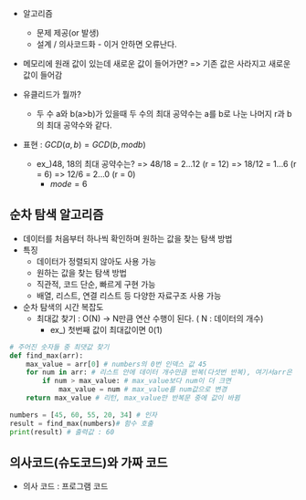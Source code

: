 - 알고리즘
	- 문제 제공(or 발생)
	- 설계 / 의사코드화 - 이거 안하면 오류난다.
- 메모리에 원래 값이 있는데 새로운 값이 들어가면?
	=> 기존 값은 사라지고 새로운 값이 들어감

- 유클리드가 뭘까?
	- 두 수 a와 b(a>b)가 있을때 두 수의 최대 공약수는 a를 b로 나눈 나머지 r과 b의 최대 공약수와 같다.
- 표현 : $GCD(a,b) = GCD(b, mod b)$
	- ex_)48, 18의 최대 공약수는?
		=> 48/18 = 2...12 (r = 12)
		=> 18/12 = 1...6 (r = 6)
		=> 12/6 = 2...0 (r = 0)
		- $mode = 6$

## 순차 탐색 알고리즘
- 데이터를 처음부터 하나씩 확인하며 원하는 값을 찾는 탐색 방법
- 특징
	- 데이터가 정렬되지 않아도 사용 가능
	- 원하는 값을 찾는 탐색 방법
	- 직관적, 코드 단순, 빠르게 구현 가능
	- 배열, 리스트, 연결 리스트 등 다양한 자료구조 사용 가능
- 순차 탐색의 시간 복잡도
	- 최대값 찾기 : O(N) -> N만큼 연산 수행이 된다. ( N : 데이터의 개수)
		- ex_) 첫번째 값이 최대값이면 0(1)
```python
# 주어진 숫자들 중 최댓값 찾기
def find_max(arr):
	max_value = arr[0] # numbers의 0번 인덱스 값 45
	for num in arr: # 리스트 안에 데이터 개수만큼 반복(다섯번 반복), 여기서arr은 원본 리스트 전체를 가리킴
		if num > max_value: # max_value보다 num이 더 크면 
			max_value = num # max_value를 num값으로 변경
	return max_value # 리턴, max_value만 반복문 중에 값이 바뀜
	
numbers = [45, 60, 55, 20, 34] # 인자
result = find_max(numbers)# 함수 호출
print(result) # 출력값 : 60
```

## 의사코드(슈도코드)와 가짜 코드
- 의사 코드 : 프로그램 코드

